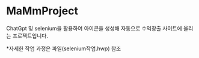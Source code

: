 # MaMmProject

ChatGpt 및 selenium을 활용하여 아이콘을 생성해 자동으로 수익창출 사이트에 올리는 프로젝트입니다.

*자세한 작업 과정은 파일(selenium작업.hwp) 참조
